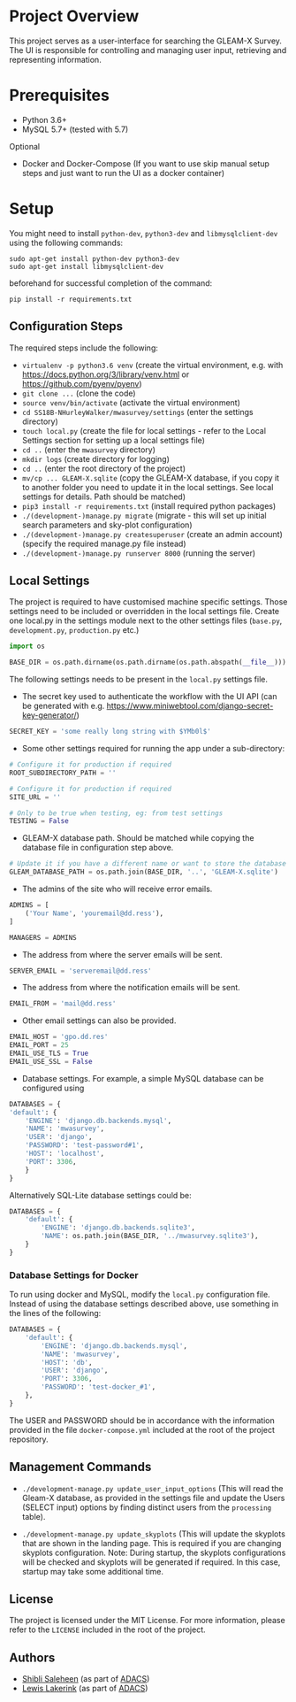 Project Overview
================

This project serves as a user-interface for searching the GLEAM-X Survey. The UI is responsible for controlling
and managing user input, retrieving and representing information.

Prerequisites
=============
* Python 3.6+
* MySQL 5.7+ (tested with 5.7)

Optional

* Docker and Docker-Compose (If you want to use skip manual setup steps and just want to run the UI as a
docker container)

# Setup #

You might need to install `python-dev`, `python3-dev` and `libmysqlclient-dev` using the following
commands:

```shell
sudo apt-get install python-dev python3-dev
sudo apt-get install libmysqlclient-dev
```

beforehand for successful completion of the command:

```shell
pip install -r requirements.txt
```

## Configuration Steps ##

The required steps include the following:

* `virtualenv -p python3.6 venv` (create the virtual environment, e.g. with https://docs.python.org/3/library/venv.html or https://github.com/pyenv/pyenv)
* `git clone ...` (clone the code)
* `source venv/bin/activate` (activate the virtual environment)
* `cd SS18B-NHurleyWalker/mwasurvey/settings` (enter the settings directory)
* `touch local.py` (create the file for local settings - refer to the Local Settings section for setting up a local settings file)
* `cd ..` (enter the `mwasurvey` directory)
* `mkdir logs` (create directory for logging)
* `cd ..` (enter the root directory of the project)
* `mv/cp ... GLEAM-X.sqlite` (copy the GLEAM-X database, if you copy it to another folder you need to update it in the local settings. See local settings for details. Path should be matched)
* `pip3 install -r requirements.txt` (install required python packages)
* `./(development-)manage.py migrate` (migrate - this will set up initial search parameters and sky-plot configuration)
* `./(development-)manage.py createsuperuser` (create an admin account) (specify the required manage.py file instead)
* `./(development-)manage.py runserver 8000` (running the server)

## Local Settings ##

The project is required to have customised machine specific settings. Those settings need to be included or overridden 
in the local settings file. Create one local.py in the settings module next to the other settings files (`base.py`, 
`development.py`, `production.py` etc.)

```python
import os

BASE_DIR = os.path.dirname(os.path.dirname(os.path.abspath(__file__)))
```

The following settings needs to be present in the `local.py` settings file.

* The secret key used to authenticate the workflow with the UI API (can be generated with e.g. https://www.miniwebtool.com/django-secret-key-generator/)
```python
SECRET_KEY = 'some really long string with $YMb0l$'
```

* Some other settings required for running the app under a sub-directory:
```python
# Configure it for production if required
ROOT_SUBDIRECTORY_PATH = ''

# Configure it for production if required
SITE_URL = ''

# Only to be true when testing, eg: from test settings
TESTING = False
```
* GLEAM-X database path. Should be matched while copying the database file in configuration step above.
```python
# Update it if you have a different name or want to store the database in some other directory.
GLEAM_DATABASE_PATH = os.path.join(BASE_DIR, '..', 'GLEAM-X.sqlite')
```

* The admins of the site who will receive error emails.
```python
ADMINS = [
    ('Your Name', 'youremail@dd.ress'),
]

MANAGERS = ADMINS
```
* The address from where the server emails will be sent.
```python
SERVER_EMAIL = 'serveremail@dd.ress'
```

* The address from where the notification emails will be sent.

```python
EMAIL_FROM = 'mail@dd.ress'
```

* Other email settings can also be provided.
```python
EMAIL_HOST = 'gpo.dd.res'
EMAIL_PORT = 25
EMAIL_USE_TLS = True
EMAIL_USE_SSL = False
```

* Database settings. For example, a simple MySQL database can be configured using
```python
DATABASES = {
'default': {
    'ENGINE': 'django.db.backends.mysql',
    'NAME': 'mwasurvey',
    'USER': 'django',
    'PASSWORD': 'test-password#1',
    'HOST': 'localhost',
    'PORT': 3306,
    }
}
```
Alternatively SQL-Lite database settings could be:
```python
DATABASES = {
    'default': {
        'ENGINE': 'django.db.backends.sqlite3',
        'NAME': os.path.join(BASE_DIR, '../mwasurvey.sqlite3'),
    }
}
```

### Database Settings for Docker ###

To run using docker and MySQL, modify the `local.py` configuration file. 
Instead of using the database settings described above, use something in 
the lines of the following:

```python
DATABASES = {
    'default': {
        'ENGINE': 'django.db.backends.mysql',
        'NAME': 'mwasurvey',
        'HOST': 'db',
        'USER': 'django',
        'PORT': 3306,
        'PASSWORD': 'test-docker_#1',
    },
}
```

The USER and PASSWORD should be in accordance with the information provided in the file `docker-compose.yml` 
included at the root of the project repository.

## Management Commands ##

* ```./development-manage.py update_user_input_options``` (This will read the Gleam-X database, as provided in the 
settings file and update the Users (SELECT input) options by finding distinct users from the `processing` table).

* ```./development-manage.py update_skyplots``` (This will update the skyplots that are shown in the landing page.
This is required if you are changing skyplots configuration. Note: During startup, the skyplots configurations will
be checked and skyplots will be generated if required. In this case, startup may take some additional time.

## License ##

The project is licensed under the MIT License. For more information, please refer to the `LICENSE` included in
the root of the project.


## Authors ##
* [Shibli Saleheen](https://github.com/shiblisaleheen) (as part of [ADACS](https://adacs.org.au/))
* [Lewis Lakerink](https://github.com/retsimx) (as part of [ADACS](https://adacs.org.au/))
